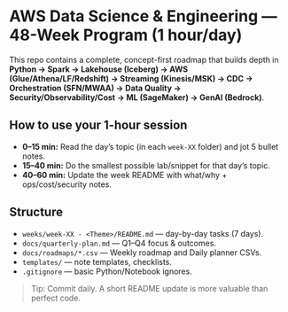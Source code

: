# AWS Data Science & Engineering — 48-Week Program (1 hour/day)

This repo contains a complete, concept-first roadmap that builds depth in **Python → Spark → Lakehouse (Iceberg) → AWS (Glue/Athena/LF/Redshift) → Streaming (Kinesis/MSK) → CDC → Orchestration (SFN/MWAA) → Data Quality → Security/Observability/Cost → ML (SageMaker) → GenAI (Bedrock)**.

## How to use your 1-hour session
- **0–15 min:** Read the day’s topic (in each `week-XX` folder) and jot 5 bullet notes.
- **15–40 min:** Do the smallest possible lab/snippet for that day’s topic.
- **40–60 min:** Update the week README with what/why + ops/cost/security notes.

## Structure
- `weeks/week-XX - <Theme>/README.md` — day-by-day tasks (7 days).
- `docs/quarterly-plan.md` — Q1–Q4 focus & outcomes.
- `docs/roadmaps/*.csv` — Weekly roadmap and Daily planner CSVs.
- `templates/` — note templates, checklists.
- `.gitignore` — basic Python/Notebook ignores.

> Tip: Commit daily. A short README update is more valuable than perfect code.
